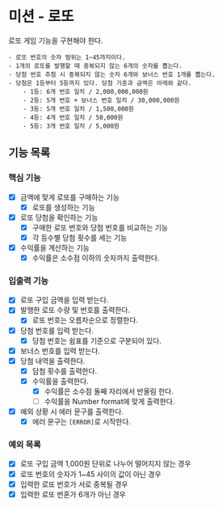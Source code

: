 # 미션 - 로또

로또 게임 기능을 구현해야 한다.

```
- 로또 번호의 숫자 범위는 1~45까지이다.
- 1개의 로또를 발행할 때 중복되지 않는 6개의 숫자를 뽑는다.
- 당첨 번호 추첨 시 중복되지 않는 숫자 6개와 보너스 번호 1개를 뽑는다.
- 당첨은 1등부터 5등까지 있다. 당첨 기준과 금액은 아래와 같다.
    - 1등: 6개 번호 일치 / 2,000,000,000원
    - 2등: 5개 번호 + 보너스 번호 일치 / 30,000,000원
    - 3등: 5개 번호 일치 / 1,500,000원
    - 4등: 4개 번호 일치 / 50,000원
    - 5등: 3개 번호 일치 / 5,000원
```

## 기능 목록

### 핵심 기능

- [x] 금액에 맞게 로또를 구매하는 기능
  - [x] 로또를 생성하는 기능
- [x] 로또 당첨을 확인하는 기능
  - [x] 구매한 로또 번호와 당첨 번호를 비교하는 기능
  - [x] 각 등수별 당첨 횟수를 세는 기능
- [x] 수익률을 계산하는 기능
  - [x] 수익률은 소수점 이하의 숫자까지 출력한다.

### 입출력 기능

- [x] 로또 구입 금액을 입력 받는다.
- [x] 발행한 로또 수량 및 번호를 출력한다.
  - [x] 로또 번호는 오름차순으로 정렬한다.
- [x] 당첨 번호를 입력 받는다.
  - [x] 당첨 번호는 쉼표를 기준으로 구분되어 있다.
- [x] 보너스 번호를 입력 받는다.
- [x] 당첨 내역을 출력한다.
  - [x] 담첨 횟수를 출력한다.
  - [x] 수익률을 출력한다.
    - [x] 수익률은 소수점 둘째 자리에서 반올림 한다.
    - [ ] 수익률을 Number format에 맞게 출력한다.
- [x] 예외 상황 시 에러 문구를 출력한다.
  - [x] 에러 문구는 `[ERROR]`로 시작한다.

### 예외 목록

- [x] 로또 구입 금액 1,000원 단위로 나누어 떨어지지 않는 경우
- [x] 로또 번호의 숫자가 1~45 사이의 값이 아닌 경우
- [x] 입력한 로또 번호가 서로 중복될 경우
- [x] 입력한 로또 번혼가 6개가 아닌 경우
